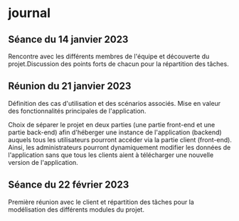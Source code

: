 # journal

## Séance du 14 janvier 2023

Rencontre avec les différents membres de l'équipe et découverte du projet.Discussion des points forts de chacun pour la répartition des tâches.

## Réunion du 21 janvier 2023

Définition des cas d'utilisation et des scénarios associés. Mise en valeur des fonctionnalités principales de l'application.

Choix de séparer le projet en deux parties (une partie front-end et une partie back-end) afin d'héberger une instance de l'application (backend) auquels tous les utilisateurs pourront accéder via la partie client (front-end). Ainsi, les administrateurs pourront dynamiquement modifier les données de l'application sans que tous les clients aient à télécharger une nouvelle version de l'application. 

## Séance du 22 février 2023

Première réunion avec le client et répartition des tâches pour la modélisation des différents modules du projet.